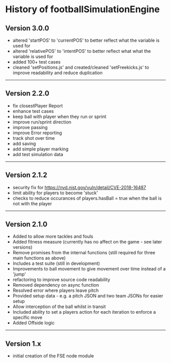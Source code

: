 # History of footballSimulationEngine

## Version 3.0.0
- altered 'startPOS' to 'currentPOS' to better reflect what the variable is used for
- altered 'relativePOS' to 'intentPOS' to better reflect what what the variable is used for
- added 100+ test cases
- cleaned 'setPositions.js' and created/cleaned 'setFreekicks.js' to improve readability and reduce duplication
---
## Version 2.2.0
- fix closestPlayer Report
- enhance test cases
- keep ball with player when they run or sprint
- improve run/sprint direction
- improve passing
- improve Error reporting
- track shot over time
- add saving
- add simple player marking
- add test simulation data
---
## Version 2.1.2
- security fix for https://nvd.nist.gov/vuln/detail/CVE-2018-16487
- limit ability for players to become 'stuck'
- checks to reduce occurances of players.hasBall = true when the ball is not with the player
---
## Version 2.1.0
- Added to allow more tackles and fouls
- Added fitness measure (currently has no affect on the game - see later versions)
- Remove promises from the internal functions (still required for three main functions as above)
- Includes a test suite (still in development)
- Improvements to ball movement to give movement over time instead of a 'jump'
- refactoring to improve source code readability
- Removed dependency on async function
- Resolved error where players leave pitch
- Provided setup data - e.g. a pitch JSON and two team JSONs for easier setup
- Allow interception of the ball whilst in transit
- Included ability to set a players action for each iteration to enforce a specific move
- Added Offside logic
---
## Version 1.x
- initial creation of the FSE node module
